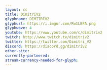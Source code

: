 ```yaml
---
layout: cc
title: DimitriV2
glyphname: DIMITRIV2
glyphurl: https://i.imgur.com/Rw1LEFA.png
glyphwave: 4
youtube: https://www.youtube.com/c/dimitriv2
twitch: http://www.twitch.tv/dimitriv2
twitter: https://twitter.com/Dimitri_V2
discord: https://discord.gg/dimitriv2
other-site: 
currently-partnered: 
stream-currency-needed-for-glyph: 
---
```


